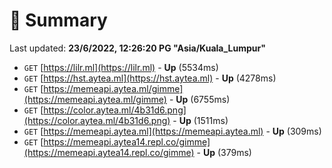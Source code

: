 # 📖 Summary
Last updated: **23/6/2022, 12:26:20 PG "Asia/Kuala_Lumpur"**

- `GET` [https://lilr.ml](https://lilr.ml) - **Up** (5534ms)
- `GET` [https://hst.aytea.ml](https://hst.aytea.ml) - **Up** (4278ms)
- `GET` [https://memeapi.aytea.ml/gimme](https://memeapi.aytea.ml/gimme) - **Up** (6755ms)
- `GET` [https://color.aytea.ml/4b31d6.png](https://color.aytea.ml/4b31d6.png) - **Up** (1511ms)
- `GET` [https://memeapi.aytea.ml](https://memeapi.aytea.ml) - **Up** (309ms)
- `GET` [https://memeapi.aytea14.repl.co/gimme](https://memeapi.aytea14.repl.co/gimme) - **Up** (379ms)
